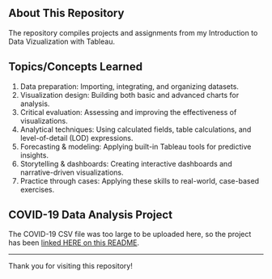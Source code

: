 ## About This Repository 
The repository compiles projects and assignments from my Introduction to Data Vizualization with Tableau. 

## Topics/Concepts Learned 
1. Data preparation: Importing, integrating, and organizing datasets.
2. Visualization design: Building both basic and advanced charts for analysis.
3. Critical evaluation: Assessing and improving the effectiveness of visualizations.
4. Analytical techniques: Using calculated fields, table calculations, and level-of-detail (LOD) expressions.
5. Forecasting & modeling: Applying built-in Tableau tools for predictive insights.
6. Storytelling & dashboards: Creating interactive dashboards and narrative-driven visualizations.
7. Practice through cases: Applying these skills to real-world, case-based exercises.

## COVID-19 Data Analysis Project 
The COVID-19 CSV file was too large to be uploaded here, so the project has been [linked HERE on this README](https://drive.google.com/file/d/1W6JPn0z8q-aFxaIxNdEau8-GialEr5aA/view?usp=sharing). 

---

Thank you for visiting this repository!
